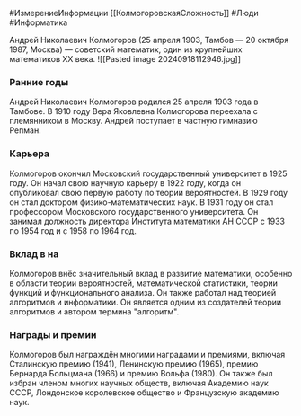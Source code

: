 #ИзмерениеИнформации [[КолмогоровскаяСложность]]      #Люди
#Информатика 

Андрей Николаевич Колмогоров (25 апреля 1903, Тамбов — 20 октября 1987, Москва) — советский математик, один из крупнейших математиков XX века.
![[Pasted image 20240918112946.jpg]]
### Ранние годы

Андрей Николаевич Колмогоров родился 25 апреля 1903 года в Тамбове. В 1910 году Вера Яковлевна Колмогорова переехала с племянником в Москву. Андрей поступает в частную гимназию Репман. 

### Карьера

Колмогоров окончил Московский государственный университет в 1925 году. Он начал свою научную карьеру в 1922 году, когда он опубликовал свою первую работу по теории вероятностей. В 1929 году он стал доктором физико-математических наук. В 1931 году он стал профессором Московского государственного университета. Он занимал должность директора Института математики АН СССР с 1933 по 1954 год и с 1958 по 1964 год.

### Вклад в на

Колмогоров внёс значительный вклад в развитие математики, особенно в области теории вероятностей, математической статистики, теории функций и функционального анализа. Он также работал над теорией алгоритмов и информатики. Он является одним из создателей теории алгоритмов и автором термина "алгоритм".

### Награды и премии

Колмогоров был награждён многими наградами и премиями, включая Сталинскую премию (1941), Ленинскую премию (1965), премию Бернарда Больцмана (1966) и премию Вольфа (1980). Он также был избран членом многих научных обществ, включая Академию наук СССР, Лондонское королевское общество и Французскую академию наук.